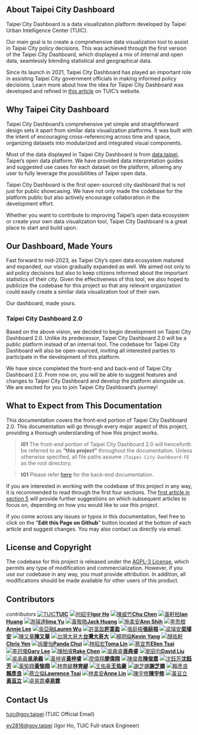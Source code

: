 ## About Taipei City Dashboard

Taipei City Dashboard is a data visualization platform developed by Taipei Urban Intelligence Center (TUIC).

Our main goal is to create a comprehensive data visualization tool to assist in Taipei City policy decisions. This was achieved through the first version of the Taipei City Dashboard, which displayed a mix of internal and open data, seamlessly blending statistical and geographical data.

Since its launch in 2021, Taipei City Dashboard has played an important role in assisting Taipei City government officials in making informed policy decisions. Learn more about how the idea for Taipei City Dashboard was developed and refined in [this article](https://tuic.gov.taipei/en/works/dashboard) on TUIC’s website.

## Why Taipei City Dashboard

Taipei City Dashboard’s comprehensive yet simple and straightforward design sets it apart from similar data visualization platforms. It was built with the intent of encouraging cross-referencing across time and space, organizing datasets into modularized and integrated visual components.

Most of the data displayed in Taipei City Dashboard is from [data.taipei](https://data.taipei/), Taipei’s open data platform. We have provided data interpretation guides and suggested use cases for each dataset on the platform, allowing any user to fully leverage the possibilities of Taipei open data.

Taipei City Dashboard is the first open-sourced city dashboard that is not just for public showcasing. We have not only made the codebase for the platform public but also actively encourage collaboration in the development effort.

Whether you want to contribute to improving Taipei’s open data ecosystem or create your own data visualization tool, Taipei City Dashboard is a great place to start and build upon.

## Our Dashboard, Made Yours

Fast forward to mid-2023, as Taipei City’s open data ecosystem matured and expanded, our vision gradually expanded as well. We aimed not only to aid policy decisions but also to keep citizens informed about the important statistics of their city. Given the effectiveness of this tool, we also hoped to publicize the codebase for this project so that any relevant organization could easily create a similar data visualization tool of their own.

Our dashboard, made yours.

### Taipei City Dashboard 2.0

Based on the above vision, we decided to begin development on Taipei City Dashboard 2.0. Unlike its predecessor, Taipei City Dashboard 2.0 will be a public platform instead of an internal tool. The codebase for Taipei City Dashboard will also be open-sourced, inviting all interested parties to participate in the development of this platform.

We have since completed the front-end and back-end of Taipei City Dashboard 2.0. From now on, you will be able to suggest features and changes to Taipei City Dashboard and develop the platform alongside us. We are excited for you to join Taipei City Dashboard’s journey!

## What to Expect from This Documentation

This documentation covers the front-end portion of Taipei City Dashboard 2.0. This documentation will go through every major aspect of this project, providing a thorough understanding of how this project works.

> **i01**
> The front-end portion of Taipei City Dashboard 2.0 will henceforth be referred to as **“this project”** throughout the documentation. Unless otherwise specified, all file paths assume `/Taipei-City-Dashboard-FE` as the root directory.

> **t01**
> Please refer [here](/back-end) for the back-end documentation.

If you are interested in working with the codebase of this project in any way, it is recommended to read through the first four sections. The [first article in section 5](/front-end/customization-overview) will provide further suggestions on which subsequent articles to focus on, depending on how you would like to use this project.

If you come across any issues or typos in this documentation, feel free to click on the "**Edit this Page on Github**" button located at the bottom of each article and suggest changes. You may also contact us directly via email.

## License and Copyright

The codebase for this project is released under the [AGPL-3 License](https://github.com/tpe-doit/Taipei-City-Dashboard/blob/main/LICENSE), which permits any type of modification and commercialization. However, if you use our codebase in any way, you must provide attribution. In addition, all modifications should be made available for other users of this product.

## Contributors

_contributors_
[![TUIC](/images/contributors/tuic.png)**TUIC**](https://tuic.gov.taipei)
[![何紹宇](/images/contributors/何紹宇.png)**Igor Ho**](https://github.com/igorho2000)
[![陳威竹](/images/contributors/陳威竹.png)**Chu Chen**](https://github.com/Chu-c-git)
[![黃軒柏](/images/contributors/黃軒柏.png)**Ian Huang**](https://github.com/godspeedhuang)
[![游璿達](/images/contributors/游璿達.png)**Iima Yu**](https://github.com/iimahao)
[![黃敬皓](/images/contributors/黃敬皓.png)**Jack Huang**](https://github.com/JHH11)
[![施柔安](/images/contributors/施柔安.png)**Ann Shih**](https://github.com/ann125697)
[![李思橙](/images/contributors/李思橙.png)**Annie Lee**](https://github.com/annieleeeee)
[![吳亞融](/images/contributors/吳亞融.png)**Lauren Wu**](https://github.com/Lauren8799)
[![許富盈](/images/contributors/許富盈.png)**許富盈**](https://github.com/fuyingxx0)
[![張庭梧](/images/contributors/張庭梧.png)**張庭梧**](https://github.com/tingwoo)
[![梁璿安](/images/contributors/梁璿安.png)**梁璿安**](https://github.com/NTUBOY)
[![陳又華](/images/contributors/陳又華.png)**陳又華**](https://github.com/chenjoachim)
[![台灣大哥大](/images/contributors/台灣大哥大.png)**台灣大哥大**](https://www.taiwanmobile.com/)
[![楊明倫](/images/contributors/楊明倫.png)**Kevin Yang**](https://github.com/KevinYang2229)
[![顏佑軒](/images/contributors/顏佑軒.png)**Chris Yen**](https://github.com/chrisyen8341)
[![徐慶怡](/images/contributors/徐慶怡.png)**Panda Chui**](https://github.com/pandaachuitwm)
[![林昭宏](/images/contributors/林昭宏.png)**Toma Lin**](https://github.com/Toma-L)
[![蔡宜秀](/images/contributors/蔡宜秀.png)**Ellen Tsai**](https://github.com/EllenTsaitw)
[![李冠儀](/images/contributors/李冠儀.png)**Gary Lee**](https://github.com/gary920209)
[![陳柏睿](/images/contributors/陳柏睿.png)**Rake Chen**](https://github.com/rakechen-0307)
[![吳典睿](/images/contributors/吳典睿.png)**吳典睿**](https://github.com/dienruei123)
[![劉庭均](/images/contributors/劉庭均.png)**David Liu**](https://github.com/Davidliu012)
[![吳承羲](/images/contributors/吳承羲.png)**吳承羲**](https://github.com/chengxi061)
[![黃梓睿](/images/contributors/黃梓睿.png)**黃梓睿**](https://github.com/11044123)
[![廖偉翔](/images/contributors/廖偉翔.png)**廖偉翔**](https://github.com/XinRed)
[![陳俊嘉](/images/contributors/陳俊嘉.png)**陳俊嘉**](https://github.com/11044123/Taipei-City-Dashboard-FE)
[![沈鈺芳](/images/contributors/沈鈺芳.png)**沈鈺芳**](https://github.com/11044123/Taipei-City-Dashboard-FE)
[![黃愉翔](/images/contributors/黃愉翔.png)**黃愉翔**](https://github.com/huangyyuuu)
[![林育緹](/images/contributors/林育緹.png)**林育緹**](https://github.com/oohyuti)
[![王佑豪](/images/contributors/王佑豪.png)**王佑豪**](https://github.com/vnaticzhock)
[![謝芝嫻](/images/contributors/謝芝嫻.png)**謝芝嫻**](https://github.com/pigbearhsien)
[![賴彥良](/images/contributors/賴彥良.png)**賴彥良**](https://github.com/yenlianglai)
[![蔡立倫](/images/contributors/蔡立倫.png)**Lawrence Tsai**](https://github.com/tsailawrence)
[![林柔安](/images/contributors/林柔安.png)**Anne Lin**](https://github.com/anne030303)
[![陳宇修](/images/contributors/陳宇修.png)**陳宇修**](https://github.com/Kenny-Snub-Nose-Monk)
[![黃亘立](/images/contributors/黃亘立.png)**黃亘立**](https://github.com/j450nhuang)
[![卓易霆](/images/contributors/卓易霆.png)**卓易霆**](https://github.com/artgistim)

## Contact Us

tuic@gov.taipei (TUIC Official Email)

ey2816@gov.taipei (Igor Ho, TUIC Full-stack Engineer)
